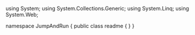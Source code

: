 ﻿using System;
using System.Collections.Generic;
using System.Linq;
using System.Web;

namespace JumpAndRun
{
	public class readme
	{
	}
}
